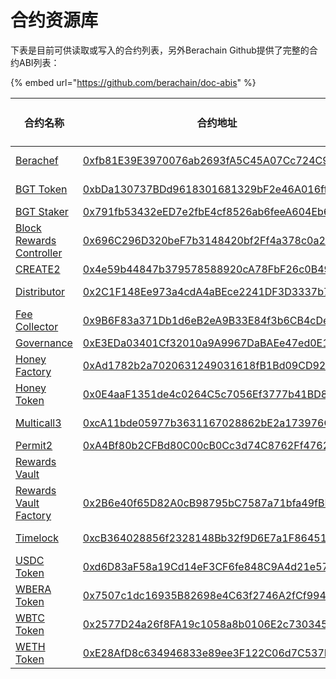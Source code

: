 # 合约资源库

下表是目前可供读取或写入的合约列表，另外Berachain Github提供了完整的合约ABI列表：

{% embed url="https://github.com/berachain/doc-abis" %}

<table><thead><tr><th width="157">合约名称</th><th width="467">合约地址</th><th>ABI文件</th></tr></thead><tbody><tr><td><a href="https://docs.berachain.com/developers/contracts/berachef">Berachef</a></td><td><a href="https://bartio.beratrail.io/address/0xfb81E39E3970076ab2693fA5C45A07Cc724C93c2">0xfb81E39E3970076ab2693fA5C45A07Cc724C93c2</a></td><td><a href="https://github.com/berachain/doc-abis/blob/main/core/BeraChef.json">ABI File</a></td></tr><tr><td><a href="https://docs.berachain.com/developers/contracts/bgt-token">BGT Token</a></td><td><a href="https://bartio.beratrail.io/address/0xbDa130737BDd9618301681329bF2e46A016ff9Ad">0xbDa130737BDd9618301681329bF2e46A016ff9Ad</a></td><td><a href="https://github.com/berachain/doc-abis/blob/main/core/BGT.json">ABI File</a></td></tr><tr><td><a href="https://docs.berachain.com/developers/contracts/bgt-staker">BGT Staker</a></td><td><a href="https://bartio.beratrail.io/address/0x791fb53432eED7e2fbE4cf8526ab6feeA604Eb6d">0x791fb53432eED7e2fbE4cf8526ab6feeA604Eb6d</a></td><td></td></tr><tr><td><a href="https://docs.berachain.com/developers/contracts/block-rewards-controller">Block Rewards Controller</a></td><td><a href="https://bartio.beratrail.io/address/0x696C296D320beF7b3148420bf2Ff4a378c0a209B">0x696C296D320beF7b3148420bf2Ff4a378c0a209B</a></td><td><a href="https://github.com/berachain/doc-abis/blob/main/core/BlockRewardController.json">ABI File</a></td></tr><tr><td><a href="https://docs.berachain.com/developers/contracts/create2">CREATE2</a></td><td><a href="https://bartio.beratrail.io/address/0x4e59b44847b379578588920cA78FbF26c0B4956C">0x4e59b44847b379578588920cA78FbF26c0B4956C</a></td><td></td></tr><tr><td><a href="https://docs.berachain.com/developers/contracts/distributor">Distributor</a></td><td><a href="https://bartio.beratrail.io/address/0x2C1F148Ee973a4cdA4aBEce2241DF3D3337b7319">0x2C1F148Ee973a4cdA4aBEce2241DF3D3337b7319</a></td><td><a href="https://github.com/berachain/doc-abis/blob/main/core/Distributor.json">ABI File</a></td></tr><tr><td><a href="https://docs.berachain.com/developers/contracts/fee-collector">Fee Collector</a></td><td><a href="https://bartio.beratrail.io/address/0x9B6F83a371Db1d6eB2eA9B33E84f3b6CB4cDe1bE">0x9B6F83a371Db1d6eB2eA9B33E84f3b6CB4cDe1bE</a></td><td><a href="https://github.com/berachain/doc-abis/blob/main/core/FeeCollector.json">ABI File</a></td></tr><tr><td><a href="https://docs.berachain.com/developers/contracts/governance">Governance</a></td><td><a href="https://bartio.beratrail.io/address/0xE3EDa03401Cf32010a9A9967DaBAEe47ed0E1a0b">0xE3EDa03401Cf32010a9A9967DaBAEe47ed0E1a0b</a></td><td></td></tr><tr><td><a href="https://docs.berachain.com/developers/contracts/honey-factory">Honey Factory</a></td><td><a href="https://bartio.beratrail.io/address/0xAd1782b2a7020631249031618fB1Bd09CD926b31">0xAd1782b2a7020631249031618fB1Bd09CD926b31</a></td><td><a href="https://github.com/berachain/doc-abis/blob/main/core/HoneyFactory.json">ABI File</a></td></tr><tr><td><a href="https://docs.berachain.com/developers/contracts/honey-token">Honey Token</a></td><td><a href="https://bartio.beratrail.io/address/0x0E4aaF1351de4c0264C5c7056Ef3777b41BD8e03">0x0E4aaF1351de4c0264C5c7056Ef3777b41BD8e03</a></td><td><a href="https://github.com/berachain/doc-abis/blob/main/core/HONEY.json">ABI File</a></td></tr><tr><td><a href="https://docs.berachain.com/developers/contracts/multicall3">Multicall3</a></td><td><a href="https://bartio.beratrail.io/address/0xcA11bde05977b3631167028862bE2a173976CA11">0xcA11bde05977b3631167028862bE2a173976CA11</a></td><td><a href="https://github.com/berachain/doc-abis/blob/main/core/Multicall3.json">ABI File</a></td></tr><tr><td><a href="https://docs.berachain.com/developers/contracts/permit2">Permit2</a></td><td><a href="https://bartio.beratrail.io/address/0xA4Bf80b2CFBd80C00cB0Cc3d74C8762Ff4762770">0xA4Bf80b2CFBd80C00cB0Cc3d74C8762Ff4762770</a></td><td></td></tr><tr><td><a href="https://docs.berachain.com/developers/contracts/rewards-vault">Rewards Vault</a></td><td></td><td><a href="https://github.com/berachain/doc-abis/blob/main/core/BerachainRewardsVault.json">ABI File</a></td></tr><tr><td><a href="https://docs.berachain.com/developers/contracts/rewards-vault-factory">Rewards Vault Factory</a></td><td><a href="https://bartio.beratrail.io/address/0x2B6e40f65D82A0cB98795bC7587a71bfa49fBB2B">0x2B6e40f65D82A0cB98795bC7587a71bfa49fBB2B</a></td><td><a href="https://github.com/berachain/doc-abis/blob/main/core/BerachainRewardsVaultFactory.json">ABI File</a></td></tr><tr><td><a href="https://docs.berachain.com/developers/contracts/timelock">Timelock</a></td><td><a href="https://bartio.beratrail.io/address/0xcB364028856f2328148Bb32f9D6E7a1F86451b1c">0xcB364028856f2328148Bb32f9D6E7a1F86451b1c</a></td><td><a href="http://localhost:5173/developers/deployed-contracts#TimeLock">ABI File</a></td></tr><tr><td><a href="https://docs.berachain.com/developers/contracts/usdc-token">USDC Token</a></td><td><a href="https://bartio.beratrail.io/address/0xd6D83aF58a19Cd14eF3CF6fe848C9A4d21e5727c">0xd6D83aF58a19Cd14eF3CF6fe848C9A4d21e5727c</a></td><td></td></tr><tr><td><a href="https://docs.berachain.com/developers/contracts/wbera-token">WBERA Token</a></td><td><a href="https://bartio.beratrail.io/address/0x7507c1dc16935B82698e4C63f2746A2fCf994dF8">0x7507c1dc16935B82698e4C63f2746A2fCf994dF8</a></td><td><a href="https://github.com/berachain/doc-abis/blob/main/core/WBERA.json">ABI File</a></td></tr><tr><td><a href="https://docs.berachain.com/developers/contracts/wbtc-token">WBTC Token</a></td><td><a href="https://bartio.beratrail.io/address/0x2577D24a26f8FA19c1058a8b0106E2c7303454a4">0x2577D24a26f8FA19c1058a8b0106E2c7303454a4</a></td><td></td></tr><tr><td><a href="https://docs.berachain.com/developers/contracts/weth-token">WETH Token</a></td><td><a href="https://bartio.beratrail.io/address/0xE28AfD8c634946833e89ee3F122C06d7C537E8A8">0xE28AfD8c634946833e89ee3F122C06d7C537E8A8</a></td><td></td></tr></tbody></table>
